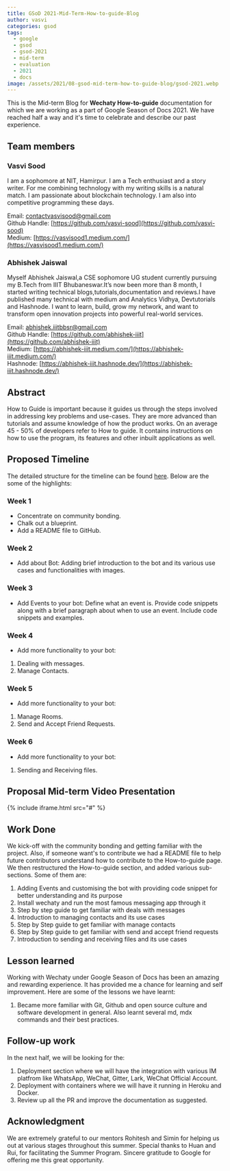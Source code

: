 ```yaml
---
title: GSoD 2021-Mid-Term-How-to-guide-Blog
author: vasvi
categories: gsod
tags:
  - google
  - gsod
  - gsod-2021
  - mid-term
  - evaluation
  - 2021
  - docs
image: /assets/2021/08-gsod-mid-term-how-to-guide-blog/gsod-2021.webp
---
```


This is the Mid-term Blog for **Wechaty How-to-guide** documentation for which we are working as a part of Google Season of Docs 2021. We have reached half a way and it's time to celebrate and describe our past experience.

## Team members

### Vasvi Sood

I am a sophomore at NIT, Hamirpur. I am a Tech enthusiast and a story writer. For me combining technology with my writing skills  is a natural match. I am passionate about blockchain technology. I am also into competitive programming these days.

Email: [contactvasvisood@gmail.com](mailto:contactvasvisood@gmail.com)</br>
Github Handle: [https://github.com/vasvi-sood](https://github.com/vasvi-sood)</br>
Medium: [https://vasvisood1.medium.com/](https://vasvisood1.medium.com/)

### Abhishek Jaiswal

Myself Abhishek Jaiswal,a CSE sophomore UG student currently pursuing my B.Tech from IIIT Bhubaneswar.It’s now been more than 8 month, I started writing technical blogs,tutorials,documentation and reviews.I have published many technical with medium and Analytics Vidhya, Devtutorials and Hashnode. I want to learn, build, grow my network, and want to transform open innovation projects into powerful real-world services.

Email: [abhishek.iiitbbsr@gmail.com](mailto:abhishek.iiitbbsr@gmail.com)</br>
Github Handle: [https://github.com/abhishek-iiit](https://github.com/abhishek-iiit)</br>
Medium: [https://abhishek-iiit.medium.com/](https://abhishek-iiit.medium.com/)</br>
Hashnode: [https://abhishek-iiit.hashnode.dev/](https://abhishek-iiit.hashnode.dev/)

## Abstract

How to Guide is important because it guides us through the steps involved in addressing key problems and use-cases. They are more advanced than tutorials and assume knowledge of how the product works. On an average 45 - 50% of developers refer to How to guide. It contains instructions on how to use the program, its features and other inbuilt applications as well.

## Proposed Timeline

The detailed structure for the timeline can be found [here](#a). Below are the some of the highlights:

### Week 1

* Concentrate on community bonding.
* Chalk out a blueprint.
* Add a README file to GitHub.

### Week 2

* Add about Bot: Adding brief introduction to the bot and its various use cases and functionalities with images.

### Week 3

* Add Events to your bot: Define what an event is. Provide code snippets along with a brief paragraph about when to use an event. Include code snippets and examples.

### Week 4

* Add more functionality to your bot:

1. Dealing with messages.
2. Manage Contacts.

### Week 5

* Add more functionality to your bot:

1. Manage Rooms.
2. Send and Accept Friend Requests.

### Week 6

* Add more functionality to your bot:

1. Sending and Receiving files.

## Proposal Mid-term Video Presentation

{% include iframe.html src="#" %}

## Work Done

We kick-off with the community bonding and getting familiar with the project. Also, if someone want's to contribute we had a README file to help future contributors understand how to contribute to the How-to-guide page. We then restructured the How-to-guide section, and added various sub-sections. Some of them are:

1. Adding Events and customising the bot with providing code snippet for better understanding and its purpose
2. Install wechaty and run the most famous messaging app through it
3. Step by step guide to get familiar with deals with messages
4. Introduction to managing contacts and its use cases
5. Step by Step guide to get familiar with manage contacts
6. Step by Step guide to get familiar with send and accept friend requests
7. Introduction to sending and receiving files and its use cases

## Lesson learned

Working with Wechaty under Google Season of Docs has been an amazing and rewarding experience. It has provided me a chance for learning and self improvement. Here are some of the lessons we have learnt:

1. Became more familiar with Git, Github and open source culture and software development in general. Also learnt several md, mdx commands and their best practices.

## Follow-up work

In the next half, we will be looking for the:

1. Deployment section where we will have the integration with various IM platfrom like WhatsApp, WeChat, Gitter, Lark, WeChat Official Account.
2. Deployment with containers where we will have it running in Heroku and Docker.
3. Review up all the PR and improve the documentation as suggested.

## Acknowledgment

We are extremely grateful to our mentors Rohitesh and Simin for helping us out at various stages throughout this summer. Special thanks to Huan and Rui, for facilitating the Summer Program. Sincere gratitude to Google for offering me this great opportunity.

